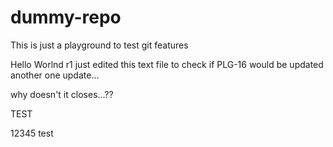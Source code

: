 dummy-repo
==========

This is just a playground to test git features

Hello Worlnd r1
just edited this text file to check if PLG-16 would be updated
another one update...

why doesn't it closes...??

TEST

12345 test